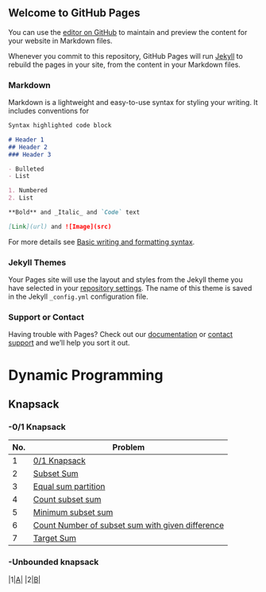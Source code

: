 ## Welcome to GitHub Pages

You can use the [editor on GitHub](https://github.com/ScaleToBillions/ScaleToBillions.github.io/edit/main/README.md) to maintain and preview the content for your website in Markdown files.

Whenever you commit to this repository, GitHub Pages will run [Jekyll](https://jekyllrb.com/) to rebuild the pages in your site, from the content in your Markdown files.

### Markdown

Markdown is a lightweight and easy-to-use syntax for styling your writing. It includes conventions for

```markdown
Syntax highlighted code block

# Header 1
## Header 2
### Header 3

- Bulleted
- List

1. Numbered
2. List

**Bold** and _Italic_ and `Code` text

[Link](url) and ![Image](src)
```

For more details see [Basic writing and formatting syntax](https://docs.github.com/en/github/writing-on-github/getting-started-with-writing-and-formatting-on-github/basic-writing-and-formatting-syntax).

### Jekyll Themes

Your Pages site will use the layout and styles from the Jekyll theme you have selected in your [repository settings](https://github.com/ScaleToBillions/ScaleToBillions.github.io/settings/pages). The name of this theme is saved in the Jekyll `_config.yml` configuration file.

### Support or Contact

Having trouble with Pages? Check out our [documentation](https://docs.github.com/categories/github-pages-basics/) or [contact support](https://support.github.com/contact) and we’ll help you sort it out.


# Dynamic Programming

## Knapsack
### -0/1 Knapsack
| No. | Problem | 
|---|---|
|1| [0/1 Knapsack](https://practice.geeksforgeeks.org/problems/0-1-knapsack-problem0945/1) |
|2|[Subset Sum](https://practice.geeksforgeeks.org/problems/subset-sum-problem-1611555638/1/)|
|3|[Equal sum partition](https://practice.geeksforgeeks.org/problems/subset-sum-problem2014/1)|
|4|[Count subset sum](https://practice.geeksforgeeks.org/problems/perfect-sum-problem5633/1)|
|5|[Minimum subset sum](https://practice.geeksforgeeks.org/problems/minimum-sum-partition3317/1/)|
|6|[Count Number of subset sum with given difference](#)|
|7|[Target Sum](https://leetcode.com/problems/target-sum/)|

### -Unbounded knapsack
|1|[A](#)|
|2|[B](#)|

